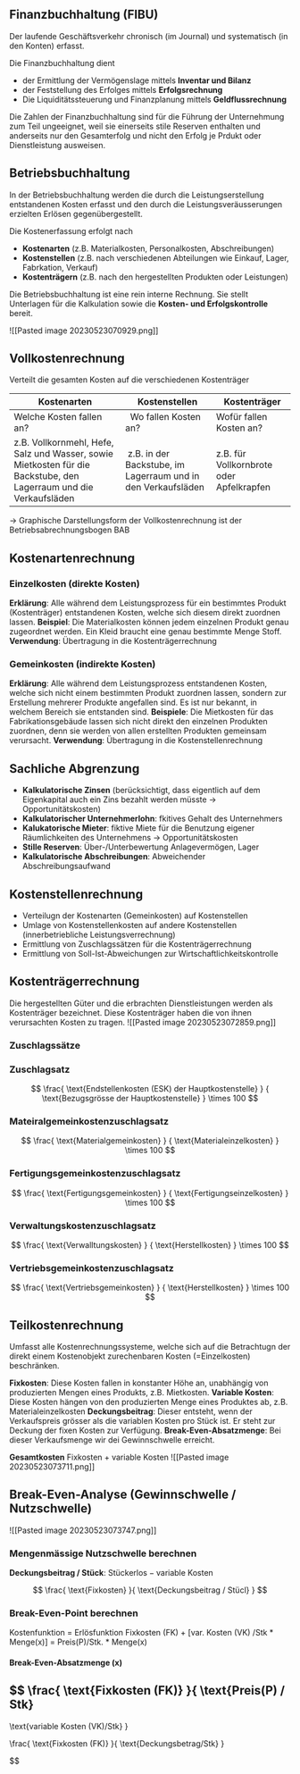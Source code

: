 ## Finanzbuchhaltung (FIBU)
Der laufende Geschäftsverkehr chronisch (im Journal) und systematisch (in den Konten) erfasst.

Die Finanzbuchhaltung dient
- der Ermittlung der Vermögenslage mittels **Inventar und Bilanz**
- der Feststellung des Erfolges mittels **Erfolgsrechnung**
- Die Liquiditätssteuerung und Finanzplanung mittels **Geldflussrechnung**

Die Zahlen der Finanzbuchhaltung sind für die Führung der Unternehmung zum Teil ungeeignet, weil sie einerseits stile Reserven enthalten und anderseits nur den Gesamterfolg und nicht den Erfolg je Prdukt oder Dienstleistung ausweisen.

## Betriebsbuchhaltung
In der Betriebsbuchhaltung werden die durch die Leistungserstellung entstandenen Kosten erfasst und den durch die Leistungsveräusserungen erzielten Erlösen gegenübergestellt.

Die Kostenerfassung erfolgt nach
- **Kostenarten** (z.B. Materialkosten, Personalkosten, Abschreibungen)
- **Kostenstellen** (z.B. nach verschiedenen Abteilungen wie Einkauf, Lager, Fabrkation, Verkauf)
- **Kostenträgern** (z.B. nach den hergestellten Produkten oder Leistungen)

Die Betriebsbuchhaltung ist eine rein interne Rechnung. Sie stellt Unterlagen für die Kalkulation sowie die **Kosten- und Erfolgskontrolle** bereit.

![[Pasted image 20230523070929.png]]

## Vollkostenrechnung
Verteilt die gesamten Kosten auf die verschiedenen Kostenträger

| Kostenarten | Kostenstellen | Kostenträger |
|-|-|-|
| Welche Kosten fallen an? |  Wo fallen Kosten an? | Wofür fallen Kosten an? |
| z.B. Vollkornmehl, Hefe, Salz und Wasser, sowie Mietkosten für die Backstube, den Lagerraum und die Verkaufsläden | z.B. in der Backstube, im Lagerraum und in den Verkaufsläden| z.B. für Vollkornbrote oder Apfelkrapfen |

-> Graphische Darstellungsform der Vollkostenrechnung ist der Betriebsabrechnungsbogen BAB

## Kostenartenrechnung

### Einzelkosten (direkte Kosten)
**Erklärung**: Alle während dem Leistungsprozess für ein bestimmtes Produkt (Kostenträger) entstandenen Kosten, welche sich diesem direkt zuordnen lassen.
**Beispiel**: Die Materialkosten können jedem einzelnen Produkt genau zugeordnet werden. Ein Kleid braucht eine genau bestimmte Menge Stoff.
**Verwendung**: Übertragung in die Kostenträgerrechnung

### Gemeinkosten (indirekte Kosten)
**Erklärung**: Alle während dem Leistungsprozess entstandenen Kosten, welche sich nicht einem bestimmten Produkt zuordnen lassen, sondern zur Erstellung mehrerer Produkte angefallen sind. Es ist nur bekannt, in welchem Bereich sie entstanden sind.
**Beispiele**: Die Mietkosten für das Fabrikationsgebäude lassen sich nicht direkt den einzelnen Produkten zuordnen, denn sie werden von allen erstellten Produkten gemeinsam verursacht.
**Verwendung**: Übertragung in die Kostenstellenrechnung

## Sachliche Abgrenzung
- **Kalkulatorische Zinsen** (berücksichtigt, dass eigentlich auf dem Eigenkapital auch ein Zins bezahlt werden müsste -> Opportunitätskosten)
- **Kalkulatorischer Unternehmerlohn**: fkitives Gehalt des Unternehmers
- **Kalukatorische Mieter**: fiktive Miete für die Benutzung eigener Räumlichkeiten des Unternehmens -> Opportunitätskosten
- **Stille Reserven**: Über-/Unterbewertung Anlagevermögen, Lager
- **Kalkulatorische Abschreibungen**: Abweichender Abschreibungsaufwand

## Kostenstellenrechnung
- Verteilugn der Kostenarten (Gemeinkosten) auf Kostenstellen
- Umlage von Kostenstellenkosten auf andere Kostenstellen (innerbetriebliche Leistungsverrechnung)
- Ermittlung von Zuschlagssätzen für die Kostenträgerrechnung
- Ermittlung von Soll-Ist-Abweichungen zur Wirtschaftlichkeitskontrolle

## Kostenträgerrechnung
Die hergestellten Güter und die erbrachten Dienstleistungen werden als Kostenträger bezeichnet. Diese Kostenträger haben die von ihnen verursachten Kosten zu tragen.
![[Pasted image 20230523072859.png]]


### Zuschlagssätze

### Zuschlagsatz
$$
\frac{
\text{Endstellenkosten (ESK) der Hauptkostenstelle}
}
{
\text{Bezugsgrösse der Hauptkostenstelle}
}
\times
100
$$
### Mateiralgemeinkostenzuschlagsatz
$$
\frac{
\text{Materialgemeinkosten}
}
{
\text{Materialeinzelkosten}
}
\times
100
$$

### Fertigungsgemeinkostenzuschlagsatz
$$
\frac{
\text{Fertigungsgemeinkosten}
}
{
\text{Fertigungseinzelkosten}
}
\times
100
$$

### Verwaltungskostenzuschlagsatz
$$
\frac{
\text{Verwalltungskosten}
}
{
\text{Herstellkosten}
}
\times
100
$$

### Vertriebsgemeinkostenzuschlagsatz
$$
\frac{
\text{Vertriebsgemeinkosten}
}
{
\text{Herstellkosten}
}
\times
100
$$

## Teilkostenrechnung
Umfasst alle Kostenrechnungssysteme, welche sich auf die Betrachtugn der direkt einem Kostenobjekt zurechenbaren Kosten (=Einzelkosten) beschränken.

**Fixkosten**: Diese Kosten fallen in konstanter Höhe an, unabhängig von produzierten Mengen eines Produkts, z.B. Mietkosten.
**Variable Kosten**: Diese Kosten hängen von den produzierten Menge eines Produktes ab, z.B. Materialeinzelkosten
**Deckungsbeitrag**: Dieser entsteht, wenn der Verkaufspreis grösser als die variablen Kosten pro Stück ist. Er steht zur Deckung der fixen Kosten zur Verfügung.
**Break-Even-Absatzmenge**: Bei dieser Verkaufsmenge wir dei Gewinnschwelle erreicht.

**Gesamtkosten** Fixkosten + variable Kosten 
![[Pasted image 20230523073711.png]]

## Break-Even-Analyse (Gewinnschwelle / Nutzschwelle)
![[Pasted image 20230523073747.png]]

### Mengenmässige Nutzschwelle berechnen
**Deckungsbeitrag / Stück**: $\text{Stückerlos} - \text{variable Kosten}$

$$
\frac{
\text{Fixkosten}
}{
\text{Deckungsbeitrag / Stücl}
}
$$
### Break-Even-Point berechnen

Kostenfunktion = Erlösfunktion
Fixkosten (FK) + \[var. Kosten (VK) /Stk * Menge(x)\] = Preis(P)/Stk. * Menge(x)

#### Break-Even-Absatzmenge (x)
$$
\frac{
\text{Fixkosten (FK)}
}{
\text{Preis(P) / Stk}
-
\text{variable Kosten (VK)/Stk}
}

$$
$$
\frac{
\text{Fixkosten (FK)}
}{
\text{Deckungsbetrag/Stk}
}

$$
